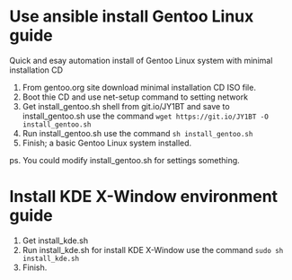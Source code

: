 # Use ansible install Gentoo Linux guide

Quick and esay automation install of Gentoo Linux system with minimal installation CD

1. From gentoo.org site download minimal installation CD ISO file.
2. Boot thie CD and use net-setup command to setting network
3. Get install_gentoo.sh shell from git.io/JY1BT and save to install_gentoo.sh use the command `wget https://git.io/JY1BT -O install_gentoo.sh`
4. Run install_gentoo.sh use the command `sh install_gentoo.sh`
5. Finish; a basic Gentoo Linux system installed.

ps. You could modify install_gentoo.sh for settings something.

# Install KDE X-Window environment guide

1. Get install_kde.sh
2. Run install_kde.sh for install KDE X-Window use the command `sudo sh install_kde.sh`
3. Finish.
